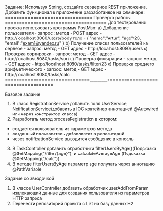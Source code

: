 Задание: Используя Spring, создайте серверное REST приложение. Добавить функционал в приложение разработанное на семинаре:
=============================== Проверка работы ====================================
Для теcтирования проекта использовать программу PostMan:
a) Добавление пользователя - запрос :
метод - POST
адрес - http://localhost:8080/users/body
тело -
{
"name":"Artur",
"age":23,
"email":"exam1@yandex.ru"
}
b) Получение списка пользователей на сервере - запрос:
метод - GET
адрес - http://localhost:8080/users
c) Проверка сортировки - запрос:
метод - GET
адрес - http://localhost:8080/tasks/sort
d) Проверка фильтрации - запрос:
метод - GET
адрес - http://localhost:8080/tasks/filter/23
e) Проверка среднего арифметического - запрос:
метод - GET
адрес - http://localhost:8080/tasks/calc
==============================_________===================================

Базовое задание
1) В класс RegistrationService добавить поля UserService, NotificationService(добавить в IOC контейнер аннотацией @Autowired или через конструктор класса)
2) Разработать метод processRegistration в котором:
- создается пользователь из параметров метода
- созданный пользователь добавляется в репозиторий
- через notificationService выводится сообщение в консоль
3) В TaskController добавить обработчики filterUsersByAge()(Подсказка @GetMapping("/filter/{age}")) и calculateAverageAge (Подсказка @GetMapping("/calc"))
4) В методе filterUsersByAge параметр age получать через аннотацию @PathVariable

Задание со звездочкой
1) В классе UserController добавить обработчик userAddFromParam извлекающий данные для создания пользователя из параметров HTTP запроса
2) Перенести репозиторий проекта с List<User> на базу данных H2
